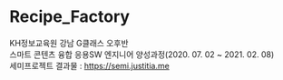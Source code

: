 # Recipe_Factory
KH정보교육원 강남 G클래스 오후반<br>
스마트 콘텐츠 융합 응용SW 엔지니어 양성과정(2020. 07. 02 ~ 2021. 02. 08)<br>
세미프로젝트 결과물 : https://semi.justitia.me
